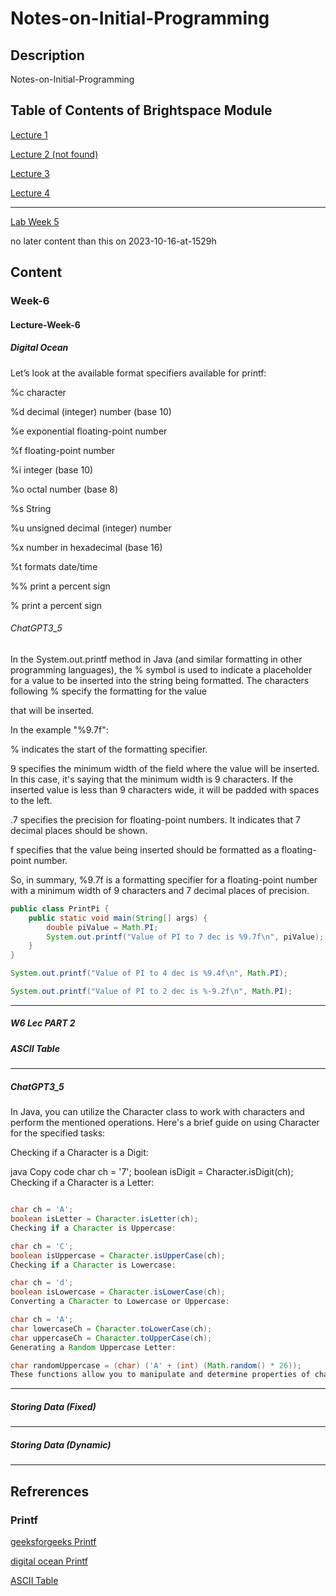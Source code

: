 # Notes-on-Initial-Programming

## Description
Notes-on-Initial-Programming

## Table of Contents of Brightspace Module

[Lecture 1](https://learn.ul.ie/d2l/le/lessons/10840/topics/458147)

[Lecture 2 (not found)](https://learn.ul.ie/d2l/le/lessons/10840/topics/458507)

[Lecture 3](https://learn.ul.ie/d2l/le/lessons/10840/topics/463731)

[Lecture 4](https://learn.ul.ie/d2l/le/lessons/10840/topics/480279)

____

[Lab Week 5](https://learn.ul.ie/d2l/le/lessons/10840/topics/500828)

no later content than this on 2023-10-16-at-1529h

## Content

### Week-6

#### Lecture-Week-6

##### Digital Ocean

Let’s look at the available format specifiers available for printf:

%c character

%d decimal (integer) number (base 10)

%e exponential floating-point number

%f floating-point number

%i integer (base 10)

%o octal number (base 8)

%s String

%u unsigned decimal (integer) number

%x number in hexadecimal (base 16)

%t formats date/time

%% print a percent sign

\% print a percent sign

###### ChatGPT3_5

In the System.out.printf method in Java (and similar formatting in other programming languages), the % symbol is used to indicate a placeholder for a value to be inserted into the string being formatted. The characters following % specify the formatting for the value 

that will be inserted.

In the example "%9.7f":

% indicates the start of the formatting specifier.

9 specifies the minimum width of the field where the value will be inserted. In this case, it's saying that the minimum width is 9 characters. If the inserted value is less than 9 characters wide, it will be padded with spaces to the left.

.7 specifies the precision for floating-point numbers. It indicates that 7 decimal places should be shown.

f specifies that the value being inserted should be formatted as a floating-point number.

So, in summary, %9.7f is a formatting specifier for a floating-point number with a minimum width of 9 characters and 7 decimal places of precision.


```java
public class PrintPi {
    public static void main(String[] args) {
        double piValue = Math.PI;
        System.out.printf("Value of PI to 7 dec is %9.7f\n", piValue);
    }
}

```

```java
System.out.printf("Value of PI to 4 dec is %9.4f\n", Math.PI);
```

```java
System.out.printf("Value of PI to 2 dec is %-9.2f\n", Math.PI);
```

____

##### W6 Lec PART 2

##### ASCII Table

____

##### ChatGPT3_5

In Java, you can utilize the Character class to work with characters and perform the mentioned operations. Here's a brief guide on using Character for the specified tasks:

Checking if a Character is a Digit:

java
Copy code
char ch = '7';
boolean isDigit = Character.isDigit(ch);
Checking if a Character is a Letter:

```java

char ch = 'A';
boolean isLetter = Character.isLetter(ch);
Checking if a Character is Uppercase:
```

```java
char ch = 'C';
boolean isUppercase = Character.isUpperCase(ch);
Checking if a Character is Lowercase:
```

```java
char ch = 'd';
boolean isLowercase = Character.isLowerCase(ch);
Converting a Character to Lowercase or Uppercase:
```

```java
char ch = 'A';
char lowercaseCh = Character.toLowerCase(ch);
char uppercaseCh = Character.toUpperCase(ch);
Generating a Random Uppercase Letter:
```

```java
char randomUppercase = (char) ('A' + (int) (Math.random() * 26));
These functions allow you to manipulate and determine properties of characters in Java. Let me know if you need further clarification or additional code examples!
```

____

##### Storing Data (Fixed)

____

##### Storing Data (Dynamic)


____



## Refrerences

### Printf

[geeksforgeeks Printf](https://www.geeksforgeeks.org/formatted-output-in-java/)

[digital ocean Printf](https://www.digitalocean.com/community/tutorials/java-printf-method)

[ASCII Table](https://www.asciitable.com/)
